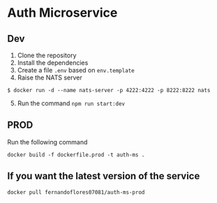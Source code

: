 # Auth Microservice

## Dev

1. Clone the repository
2. Install the dependencies
3. Create a file `.env` based on `env.template`
4. Raise the NATS server

```
$ docker run -d --name nats-server -p 4222:4222 -p 8222:8222 nats
```

5. Run the command `npm run start:dev`

## PROD

Run the following command

```
docker build -f dockerfile.prod -t auth-ms .
```

## If you want the latest version of the service

```
docker pull fernandoflores07081/auth-ms-prod
```

